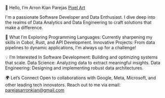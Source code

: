 👋 Hello, I’m Arron Kian Parejas
[Pixel Art](https://media4.giphy.com/media/v1.Y2lkPTc5MGI3NjExMGVoMnZ0YWt3eXJucjFiMzUwNmJ1ZWlkZTltd3Y2M2phaXVyZDA1MSZlcD12MV9pbnRlcm5hbF9naWZfYnlfaWQmY3Q9Zw/KWKsrHAJw4pdZwRRrU/giphy.webp)

I'm a passionate Software Developer and Data Enthusiast. I dive deep into the realms of Data Analytics and Data Engineering to craft solutions that make a difference.

🔭 What I’m Exploring
Programming Languages: Currently sharpening my skills in Cobol, Rust, and API Development.
Innovative Projects: From data pipelines to dynamic applications, I'm always up for a challenge!

💡 I’m Interested In
Software Development: Building and optimizing systems that scale.
Data Science: Analyzing data to extract meaningful insights.
Data Engineering: Designing and implementing robust data architectures.

🌍 Let’s Connect
Open to collaborations with Google, Meta, Microsoft, and other leading tech innovators.
Reach out to me via email: parejasarronkian@gmail.com


<!---
darknecrocities/darknecrocities is a ✨ special ✨ repository because its `README.md` (this file) appears on your GitHub profile.
You can click the Preview link to take a look at your changes.
--->
